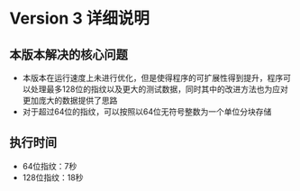 # Version 3 详细说明
## 本版本解决的核心问题
* 本版本在运行速度上未进行优化，但是使得程序的可扩展性得到提升，程序可以处理最多128位的指纹以及更大的测试数据，同时其中的改进方法也为应对更加庞大的数据提供了思路
* 对于超过64位的指纹，可以按照以64位无符号整数为一个单位分块存储

## 执行时间
* 64位指纹：7秒
* 128位指纹：18秒